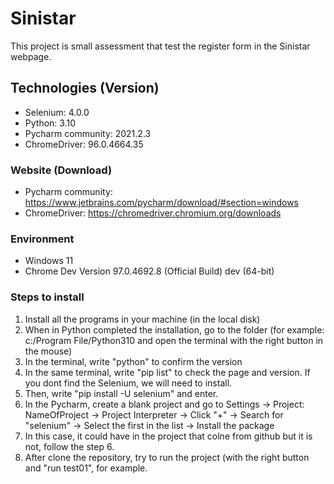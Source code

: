 # Sinistar
This project is small assessment that test the register form in the Sinistar webpage.

## Technologies (Version)
* Selenium: 4.0.0
* Python: 3.10
* Pycharm community: 2021.2.3
* ChromeDriver:  96.0.4664.35

### Website (Download)
* Pycharm community: https://www.jetbrains.com/pycharm/download/#section=windows
* ChromeDriver: https://chromedriver.chromium.org/downloads

### Environment
* Windows 11
* Chrome Dev Version 97.0.4692.8 (Official Build) dev (64-bit)


### Steps to install
1. Install all the programs in your machine (in the local disk)
2. When in Python completed the installation, go to the folder (for example: c:/Program File/Python310 and open the terminal with the right button in the mouse)
3. In the terminal, write "python" to confirm the version
4. In the same terminal, write "pip list" to check the page and version. If you dont find the Selenium, we will need to install.
5. Then, write "pip install -U selenium" and enter.
6. In the Pycharm, create a blank project and go to Settings -> Project: NameOfProject -> Project Interpreter -> Click "+" -> Search for "selenium" -> Select the first in the list -> Install the package
7. In this case, it could have in the project that colne from github but it is not, follow the step 6.
8. After clone the repository, try to run the project (with the right button and "run test01", for example.
